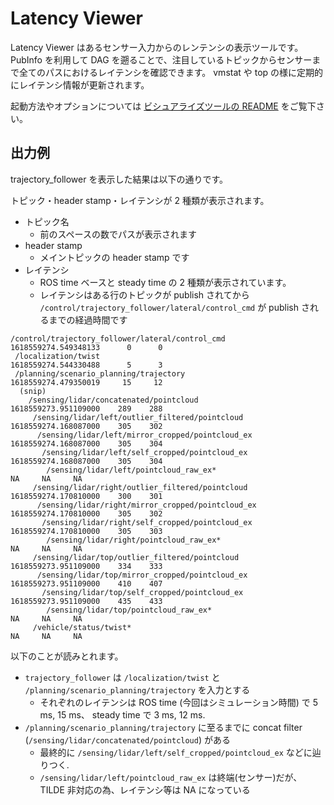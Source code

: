 # Latency Viewer

Latency Viewer はあるセンサー入力からのレンテンシの表示ツールです。
PubInfo を利用して DAG を遡ることで、注目しているトピックからセンサーまで全てのパスにおけるレイテンシを確認できます。
vmstat や top の様に定期的にレイテンシ情報が更新されます。

起動方法やオプションについては [ビシュアライズツールの README](../src/tilde_vis/README.md) をご覧下さい。

## 出力例

trajectory_follower を表示した結果は以下の通りです。

トピック・header stamp・レイテンシが 2 種類が表示されます。

- トピック名
  - 前のスペースの数でパスが表示されます
- header stamp
  - メイントピックの header stamp です
- レイテンシ
  - ROS time ベースと steady time の 2 種類が表示されています。
  - レイテンシはある行のトピックが publish されてから `/control/trajectory_follower/lateral/control_cmd` が publish されるまでの経過時間です

```text
/control/trajectory_follower/lateral/control_cmd                                 1618559274.549348133      0      0
 /localization/twist                                                             1618559274.544330488      5      3
 /planning/scenario_planning/trajectory                                          1618559274.479350019     15     12
  (snip)
    /sensing/lidar/concatenated/pointcloud                                       1618559273.951109000    289    288
     /sensing/lidar/left/outlier_filtered/pointcloud                             1618559274.168087000    305    302
      /sensing/lidar/left/mirror_cropped/pointcloud_ex                           1618559274.168087000    305    304
       /sensing/lidar/left/self_cropped/pointcloud_ex                            1618559274.168087000    305    304
        /sensing/lidar/left/pointcloud_raw_ex*                                                     NA     NA     NA
     /sensing/lidar/right/outlier_filtered/pointcloud                            1618559274.170810000    300    301
      /sensing/lidar/right/mirror_cropped/pointcloud_ex                          1618559274.170810000    305    302
       /sensing/lidar/right/self_cropped/pointcloud_ex                           1618559274.170810000    305    303
        /sensing/lidar/right/pointcloud_raw_ex*                                                    NA     NA     NA
     /sensing/lidar/top/outlier_filtered/pointcloud                              1618559273.951109000    334    333
      /sensing/lidar/top/mirror_cropped/pointcloud_ex                            1618559273.951109000    410    407
       /sensing/lidar/top/self_cropped/pointcloud_ex                             1618559273.951109000    435    433
        /sensing/lidar/top/pointcloud_raw_ex*                                                      NA     NA     NA
     /vehicle/status/twist*                                                                        NA     NA     NA
```

以下のことが読みとれます。

- `trajectory_follower` は `/localization/twist` と `/planning/scenario_planning/trajectory` を入力とする
  - それぞれのレイテンシは ROS time (今回はシミュレーション時間) で 5 ms, 15 ms、 steady time で 3 ms, 12 ms.
- `/planning/scenario_planning/trajectory` に至るまでに concat filter (`/sensing/lidar/concatenated/pointcloud`) がある
  - 最終的に `/sensing/lidar/left/self_cropped/pointcloud_ex` などに辿りつく.
  - `/sensing/lidar/left/pointcloud_raw_ex` は終端(センサー)だが、TILDE 非対応の為、レイテンシ等は NA になっている
